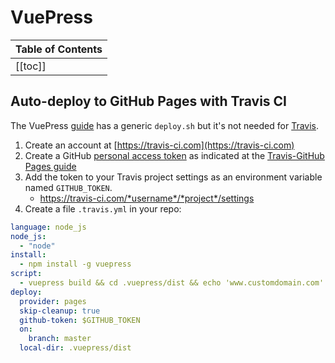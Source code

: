 # VuePress

| Table of Contents |
|:------------------|
| [[toc]] |

## Auto-deploy to GitHub Pages with Travis CI

The VuePress [guide](https://vuepress.vuejs.org/guide/deploy.html#github-pages) has a generic `deploy.sh` but it's not needed for [Travis](https://travis-ci.com/).

1. Create an account at [https://travis-ci.com](https://travis-ci.com)
1. Create a GitHub [personal access token](https://help.github.com/articles/creating-an-access-token-for-command-line-use/) as indicated at the [Travis-GitHub Pages guide](https://docs.travis-ci.com/user/deployment/pages/#Setting-the-GitHub-token)
1. Add the token to your Travis project settings as an environment variable named `GITHUB_TOKEN`.
    - https://travis-ci.com/*username*/*project*/settings
1. Create a file `.travis.yml` in your repo:

```yml
language: node_js
node_js:
  - "node"
install:
  - npm install -g vuepress
script:
  - vuepress build && cd .vuepress/dist && echo 'www.customdomain.com' > CNAME
deploy:
  provider: pages
  skip-cleanup: true
  github-token: $GITHUB_TOKEN
  on:
    branch: master
  local-dir: .vuepress/dist
```
